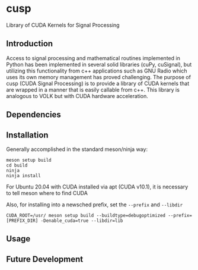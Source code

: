 # cusp
Library of CUDA Kernels for Signal Processing

## Introduction
Access to signal processing and mathematical routines implemented in Python has been implemented in several solid libraries (cuPy, cuSignal), but utilizing this functionality from c++ applications such as GNU Radio which uses its own memory management has proved challenging.  The purpose of cusp (CUDA Signal Processing) is to provide a library of CUDA kernels that are wrapped in a manner that is easily callable from c++.  This library is analogous to VOLK but with CUDA hardware acceleration. 

## Dependencies

## Installation

Generally accomplished in the standard meson/ninja way:

```
meson setup build
cd build
ninja
ninja install
```

For Ubuntu 20.04 with CUDA installed via apt (CUDA v10.1), it is necessary to tell meson where to find CUDA

Also, for installing into a newsched prefix, set the `--prefix` and `--libdir`
```
CUDA_ROOT=/usr/ meson setup build --buildtype=debugoptimized --prefix=[PREFIX_DIR] -Denable_cuda=true --libdir=lib
```

## Usage

## Future Development


